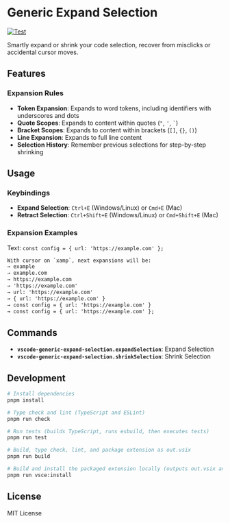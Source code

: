 # Generic Expand Selection

[![Test](https://github.com/dandehoon/vscode-generic-expand-selection/actions/workflows/test.yml/badge.svg)](https://github.com/dandehoon/vscode-generic-expand-selection/actions/workflows/test.yml)

Smartly expand or shrink your code selection, recover from misclicks or accidental cursor moves.

## Features

### Expansion Rules

- **Token Expansion**: Expands to word tokens, including identifiers with underscores and dots
- **Quote Scopes**: Expands to content within quotes (`"`, `'`, `` ` ``)
- **Bracket Scopes**: Expands to content within brackets (`[]`, `{}`, `()`)
- **Line Expansion**: Expands to full line content
- **Selection History**: Remember previous selections for step-by-step shrinking

## Usage

### Keybindings

- **Expand Selection**: `Ctrl+E` (Windows/Linux) or `Cmd+E` (Mac)
- **Retract Selection**: `Ctrl+Shift+E` (Windows/Linux) or `Cmd+Shift+E` (Mac)

### Expansion Examples

Text: `const config = { url: 'https://example.com' };`

```txt
With cursor on `xamp`, next expansions will be:
→ example
→ example.com
→ https://example.com
→ 'https://example.com'
→ url: 'https://example.com'
→ { url: 'https://example.com' }
→ const config = { url: 'https://example.com' }
→ const config = { url: 'https://example.com' };
```

## Commands

- **`vscode-generic-expand-selection.expandSelection`**: Expand Selection
- **`vscode-generic-expand-selection.shrinkSelection`**: Shrink Selection

## Development

```bash
# Install dependencies
pnpm install

# Type check and lint (TypeScript and ESLint)
pnpm run check

# Run tests (builds TypeScript, runs esbuild, then executes tests)
pnpm run test

# Build, type check, lint, and package extension as out.vsix
pnpm run build

# Build and install the packaged extension locally (outputs out.vsix and installs it)
pnpm run vsce:install
```

## License

MIT License
